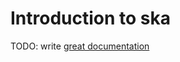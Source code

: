 # Introduction to ska

TODO: write [great documentation](http://jacobian.org/writing/what-to-write/)
